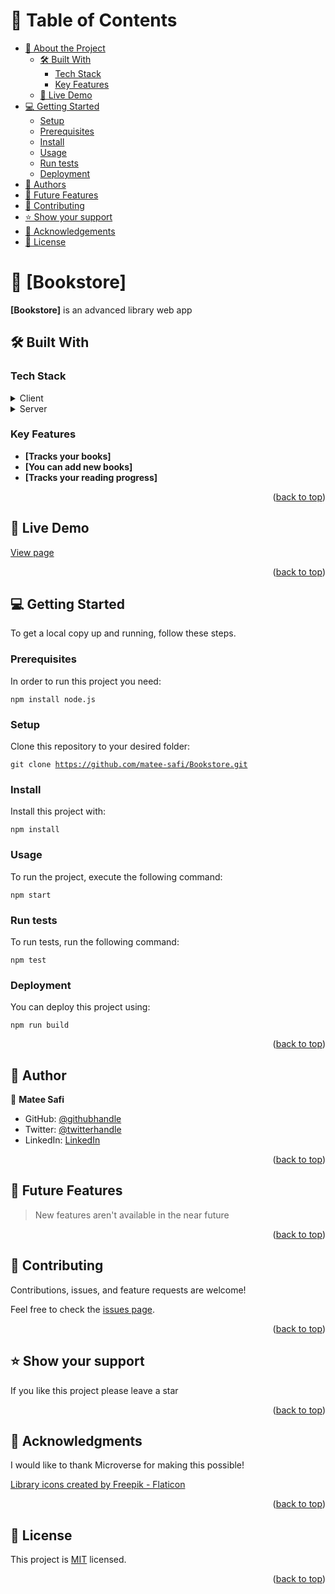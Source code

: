 <a name="readme-top"></a>

<!--
HOW TO USE:
This is an example of how you may give instructions on setting up your project locally.

Modify this file to match your project and remove sections that don't apply.

REQUIRED SECTIONS:
- Table of Contents
- About the Project
  - Built With
  - Live Demo
- Getting Started
- Authors
- Future Features
- Contributing
- Show your support
- Acknowledgements
- License

OPTIONAL SECTIONS:
- FAQ

After you're finished please remove all the comments and instructions!
-->

<!-- TABLE OF CONTENTS -->

# 📗 Table of Contents

- [📖 About the Project](#about-project)
  - [🛠 Built With](#built-with)
    - [Tech Stack](#tech-stack)
    - [Key Features](#key-features)
  - [🚀 Live Demo](#live-demo)
- [💻 Getting Started](#getting-started)
  - [Setup](#setup)
  - [Prerequisites](#prerequisites)
  - [Install](#install)
  - [Usage](#usage)
  - [Run tests](#run-tests)
  - [Deployment](#deployment)
- [👥 Authors](#authors)
- [🔭 Future Features](#future-features)
- [🤝 Contributing](#contributing)
- [⭐️ Show your support](#support)
- [🙏 Acknowledgements](#acknowledgements)
- [📝 License](#license)

<!-- PROJECT DESCRIPTION -->

# 📖 [Bookstore] <a name="about-project"></a>

**[Bookstore]** is an advanced library web app

## 🛠 Built With <a name="built-with"></a>

### Tech Stack <a name="tech-stack"></a>

<details>
  <summary>Client</summary>
  <ul>
    <li><a href="https://reactjs.org/">React.js</a></li>
  </ul>
</details>

<details>
  <summary>Server</summary>
  <ul>
    <li><a href="https://expressjs.com/">React Router</a></li>
  </ul>
</details>

<!-- Features -->

### Key Features <a name="key-features"></a>

- **[Tracks your books]**
- **[You can add new books]**
- **[Tracks your reading progress]**

<p align="right">(<a href="#readme-top">back to top</a>)</p>

<!-- LIVE DEMO -->

## 🚀 Live Demo <a name="live-demo"></a>

<a href="https://bookstore-matee-safi.onrender.com/">View page</a>

<p align="right">(<a href="#readme-top">back to top</a>)</p>

<!-- GETTING STARTED -->

## 💻 Getting Started <a name="getting-started"></a>

To get a local copy up and running, follow these steps.

### Prerequisites

In order to run this project you need:

<code>npm install node.js</code>

### Setup

Clone this repository to your desired folder:

<code>git clone https://github.com/matee-safi/Bookstore.git</code>

### Install

Install this project with:

<code>npm install</code>

### Usage

To run the project, execute the following command:

<code>npm start</code>

### Run tests

To run tests, run the following command:

<code>npm test</code>

### Deployment

You can deploy this project using:

<code>npm run build</code>

<p align="right">(<a href="#readme-top">back to top</a>)</p>

<!-- AUTHORS -->

## 👥 Author <a name="authors"></a>

👤 **Matee Safi**

- GitHub: [@githubhandle](https://github.com/matee-safi)
- Twitter: [@twitterhandle](https://twitter.com/matee_safi)
- LinkedIn: [LinkedIn](https://www.linkedin.com/in/matee-safi-755421243/)

<p align="right">(<a href="#readme-top">back to top</a>)</p>

<!-- FUTURE FEATURES -->

## 🔭 Future Features <a name="future-features"></a>

> New features aren't available in the near future

<p align="right">(<a href="#readme-top">back to top</a>)</p>

<!-- CONTRIBUTING -->

## 🤝 Contributing <a name="contributing"></a>

Contributions, issues, and feature requests are welcome!

Feel free to check the [issues page](https://github.com/matee-safi/Bookstore/issues).

<p align="right">(<a href="#readme-top">back to top</a>)</p>

<!-- SUPPORT -->

## ⭐️ Show your support <a name="support"></a>

If you like this project please leave a star

<p align="right">(<a href="#readme-top">back to top</a>)</p>

<!-- ACKNOWLEDGEMENTS -->

## 🙏 Acknowledgments <a name="acknowledgements"></a>

<p>I would like to thank Microverse for making this possible!</p>
<a href="https://www.flaticon.com/free-icons/library" title="library icons">Library icons created by Freepik - Flaticon</a>

<p align="right">(<a href="#readme-top">back to top</a>)</p>

<!-- LICENSE -->

## 📝 License <a name="license"></a>

This project is [MIT](./LICENSE) licensed.

<p align="right">(<a href="#readme-top">back to top</a>)</p>

